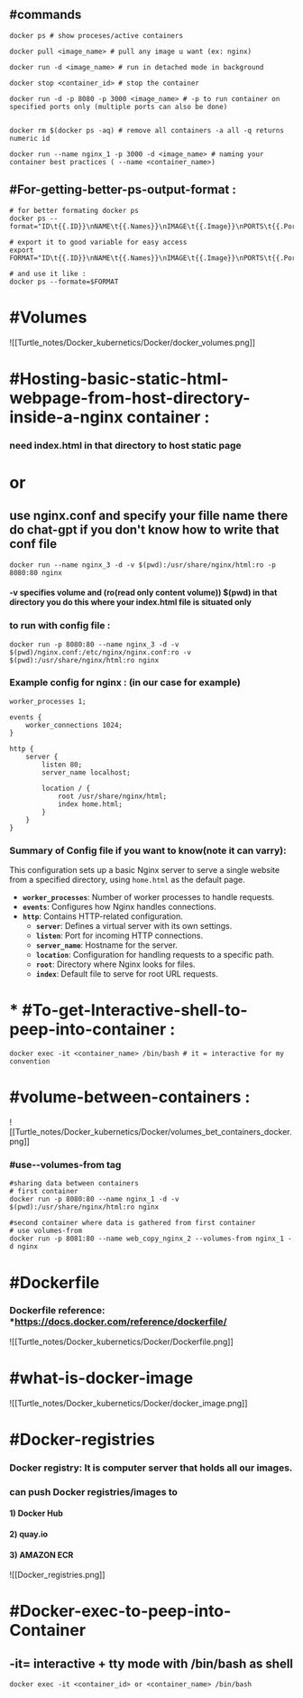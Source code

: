 
## #commands
~~~
docker ps # show proceses/active containers

docker pull <image_name> # pull any image u want (ex: nginx)

docker run -d <image_name> # run in detached mode in background

docker stop <container_id> # stop the container

docker run -d -p 8080 -p 3000 <image_name> # -p to run container on specified ports only (multiple ports can also be done)


docker rm $(docker ps -aq) # remove all containers -a all -q returns numeric id

docker run --name nginx_1 -p 3000 -d <image_name> # naming your container best practices ( --name <container_name>)

~~~

## #For-getting-better-ps-output-format :

~~~
# for better formating docker ps 
docker ps --format="ID\t{{.ID}}\nNAME\t{{.Names}}\nIMAGE\t{{.Image}}\nPORTS\t{{.Ports}}\nCOMMAND\t{{.Command}}\nCREATED\t{{.CreatedAt}}\nSTATUS\t{{.Status}}\n"

# export it to good variable for easy access 
export FORMAT="ID\t{{.ID}}\nNAME\t{{.Names}}\nIMAGE\t{{.Image}}\nPORTS\t{{.Ports}}\nCOMMAND\t{{.Command}}\nCREATED\t{{.CreatedAt}}\nSTATUS\t{{.Status}}\n"

# and use it like : 
docker ps --formate=$FORMAT

~~~

#  #Volumes 

![[Turtle_notes/Docker_kubernetics/Docker/docker_volumes.png]]

# #Hosting-basic-static-html-webpage-from-host-directory-inside-a-nginx container :

### need index.html in that directory to host static page
# or 
## use nginx.conf and specify your fille name there do chat-gpt if you don't know how to write that conf file 


~~~
docker run --name nginx_3 -d -v $(pwd):/usr/share/nginx/html:ro -p 8080:80 nginx
~~~

#### -v specifies volume  and (ro(read only content volume)) $(pwd) in that directory you do this where your index.html file is situated only

### to run with config file :

~~~
docker run -p 8080:80 --name nginx_3 -d -v $(pwd)/nginx.conf:/etc/nginx/nginx.conf:ro -v $(pwd):/usr/share/nginx/html:ro nginx
~~~

### Example config for nginx : (in our case for example)

~~~
worker_processes 1;

events {
    worker_connections 1024;
}

http {
    server {
        listen 80;
        server_name localhost;

        location / {
            root /usr/share/nginx/html;
            index home.html;
        }
    }
}
~~~

### Summary  of Config file if you want to know(note it can varry):

This configuration sets up a basic Nginx server to serve a single website from a specified directory, using `home.html` as the default page.

- **`worker_processes`**: Number of worker processes to handle requests.
- **`events`**: Configures how Nginx handles connections.
- **`http`**: Contains HTTP-related configuration.
    - **`server`**: Defines a virtual server with its own settings.
    - **`listen`**: Port for incoming HTTP connections.
    - **`server_name`**: Hostname for the server.
    - **`location`**: Configuration for handling requests to a specific path.
    - **`root`**: Directory where Nginx looks for files.
    - **`index`**: Default file to serve for root URL requests.



#  * #To-get-Interactive-shell-to-peep-into-container :


~~~
docker exec -it <container_name> /bin/bash # it = interactive for my convention
~~~


# #volume-between-containers :

![[Turtle_notes/Docker_kubernetics/Docker/volumes_bet_containers_docker.png]]

###  #use--volumes-from tag  
~~~
#sharing data between containers 
# first container
docker run -p 8080:80 --name nginx_1 -d -v $(pwd):/usr/share/nginx/html:ro nginx

#second container where data is gathered from first container
# use volumes-from
docker run -p 8081:80 --name web_copy_nginx_2 --volumes-from nginx_1 -d nginx 

~~~



#  #Dockerfile 

### Dockerfile reference: *https://docs.docker.com/reference/dockerfile/



![[Turtle_notes/Docker_kubernetics/Docker/Dockerfile.png]]


# #what-is-docker-image

![[Turtle_notes/Docker_kubernetics/Docker/docker_image.png]]

# #Docker-registries

### Docker registry: It is computer server that holds all our  images. 

### can push Docker registries/images to 
#### 1) Docker Hub
#### 2) quay.io
#### 3) AMAZON ECR

![[Docker_registries.png]]



# #Docker-exec-to-peep-into-Container

## -it= interactive + tty mode  with /bin/bash as shell 

~~~
docker exec -it <container_id> or <container_name> /bin/bash 
~~~